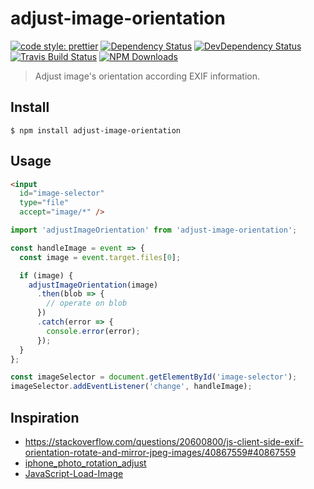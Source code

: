 # adjust-image-orientation

[![code style: prettier](https://img.shields.io/badge/code_style-prettier-ff69b4.svg)](https://github.com/prettier/prettier)
[![Dependency Status](https://img.shields.io/david/m31271n/adjust-image-orientation.svg)](#)
[![DevDependency Status](https://img.shields.io/david/m31271n/adjust-image-orientation.svg)](#)
[![Travis Build Status](https://img.shields.io/travis/m31271n/adjust-image-orientation.svg)](#)
[![NPM Downloads](https://img.shields.io/npm/dm/adjust-image-orientation.svg)](#)

> Adjust image's orientation according EXIF information.

## Install

```
$ npm install adjust-image-orientation
```

## Usage

```html
<input
  id="image-selector"
  type="file"
  accept="image/*" />
```

```javascript
import 'adjustImageOrientation' from 'adjust-image-orientation';

const handleImage = event => {
  const image = event.target.files[0];

  if (image) {
    adjustImageOrientation(image)
      .then(blob => {
        // operate on blob
      })
      .catch(error => {
        console.error(error);
      });
  }
};

const imageSelector = document.getElementById('image-selector');
imageSelector.addEventListener('change', handleImage);
```

## Inspiration

* https://stackoverflow.com/questions/20600800/js-client-side-exif-orientation-rotate-and-mirror-jpeg-images/40867559#40867559
* [iphone_photo_rotation_adjust](https://github.com/gonnavis/iphone_photo_rotation_adjust)
* [JavaScript-Load-Image](https://github.com/blueimp/JavaScript-Load-Image/blob/master/js/load-image-orientation.js)
